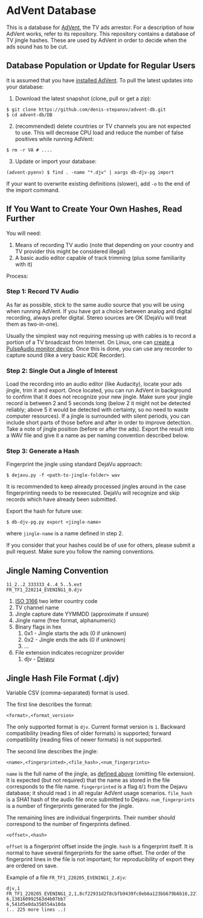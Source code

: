 # AdVent Database

This is a database for [AdVent](https://github.com/denis-stepanov/advent), the TV ads arrestor. For a description of how AdVent works, refer to its repository. This repository contains a database of TV jingle hashes. These are used by AdVent in order to decide when the ads sound has to be cut.

## Database Population or Update for Regular Users

It is assumed that you have [installed AdVent](https://github.com/denis-stepanov/advent#installation). To pull the latest updates into your database:

1. Download the latest snapshot (clone, pull or get a zip):

```
$ git clone https://github.com/denis-stepanov/advent-db.git
$ cd advent-db/DB
```

2. (recommended) delete countries or TV channels you are not expected to use. This will decrease CPU load and reduce the number of false positives while running AdVent:

```
$ rm -r VA # ....
```

3. Update or import your database:

```
(advent-pyenv) $ find . -name "*.djv" | xargs db-djv-pg import
```

If your want to overwrite existing definitions (slower), add `-o` to the end of the import command.

## If You Want to Create Your Own Hashes, Read Further

You will need:
1. Means of recording TV audio (note that depending on your country and TV provider this might be considered illegal)
2. A basic audio editor capable of track trimming (plus some familiarity with it)

Process:

### Step 1: Record TV Audio
As far as possible, stick to the same audio source that you will be using when running AdVent. If you have got a choice between analog and digital recording, always prefer digital. Stereo sources are OK (DejaVu will treat them as two-in-one).

Usually the simplest way not requiring messing up with cables is to record a portion of a TV broadcast from Internet. On Linux, one can [create a PulseAudio monitor device](https://wiki.archlinux.org/title/PulseAudio/Examples#Monitor_specific_output). Once this is done, you can use any recorder to capture sound (like a very basic KDE Recorder).

### Step 2: Single Out a Jingle of Interest
Load the recording into an audio editor (like Audacity), locate your ads jingle, trim it and export. Once located, you can run AdVent in background to confirm that it does not recognize your new jingle. Make sure your jingle record is between 2 and 5 seconds long (below 2 it might not be detected reliably; above 5 it would be detected with certainty, so no need to waste computer resources). If a jingle is surrounded with silent periods, you can include short parts of those before and after in order to improve detection. Take a note of jingle position (before or after the ads). Export the result into a WAV file and give it a name as per naming convention described below.

### Step 3: Generate a Hash
Fingerprint the jingle using standard DejaVu approach:
```
$ dejavu.py -f <path-to-jingle-folder> wav
```
It is recommended to keep already processed jingles around in the case fingerprinting needs to be reexecuted. DejaVu will recognize and skip records which have already been submitted.

Export the hash for future use:
```
$ db-djv-pg.py export <jingle-name>
```
where `jingle-name` is a name defined in step 2.

If you consider that your hashes could be of use for others, please submit a pull request. Make sure you follow the naming conventions.

## Jingle Naming Convention

```
11_2..2_333333_4..4_5..5.ext
FR_TF1_220214_EVENING1_0.djv
```

1. [ISO 3166](https://en.wikipedia.org/wiki/List_of_ISO_3166_country_codes) two letter country code
2. TV channel name
3. Jingle capture date YYMMDD (approximate if unsure)
4. Jingle name (free format, alphanumeric)
5. Binary flags in hex
   1. 0x1 - Jingle starts the ads (0 if unknown)
   2. 0x2 - Jingle ends the ads (0 if unknown)
   3. ...
6. File extension indicates recognizer provider
   1. djv - [Dejavu](https://github.com/denis-stepanov/dejavu)

## Jingle Hash File Format (.djv)

Variable CSV (comma-separated) format is used.

The first line describes the format:
```
<format>,<format_version>
```
The only supported format is `djv`. Current format version is `1`. Backward compatibility (reading files of older formats) is supported; forward compatibility (reading files of newer formats) is not supported.

The second line describes the jingle:
```
<name>,<fingerprinted>,<file_hash>,<num_fingerprints>
```
`name` is the full name of the jingle, as [defined above](#jingle-naming-convention) (omitting file extension). It is expected (but not required) that the name as stored in the file corresponds to the file name. `fingerprinted` is a flag `0`/`1` from the Dejavu database; it should read `1` in all regular AdVent usage scenarios. `file_hash` is a SHA1 hash of the audio file once submitted to Dejavu. `num_fingerprints` is a number of fingerprints generated for the jingle.

The remaining lines are individual fingerprints. Their number should correspond to the number of fingerprints defined.
```
<offset>,<hash>
```
`offset` is a fingerprint offset inside the jingle. `hash` is a fingerprint itself. It is normal to have several fingerprints for the same offset. The order of the fingerprint lines in the file is not important; for reproducibility of export they are ordered on save.

Example of a file `FR_TF1_220205_EVENING1_2.djv`:
```
djv,1
FR_TF1_220205_EVENING1_2,1,8cf22931d2f8cbfb9439fc0eb6a123bb679b6b16,227
6,138160992563d4b07bb7
6,541d5e0da358554a10da
(.. 225 more lines ..)
```
